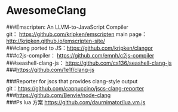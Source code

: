 # AwesomeClang

###Emscripten: An LLVM-to-JavaScript Compiler  
git： https://github.com/kripken/emscripten main page： http://kripken.github.io/emscripten-site/
<BR/>
###clang ported to JS：https://github.com/kripken/clangor<BR/>
###c2js-compiler：  https://github.com/emnh/c2js-compiler<BR/>
###seashell-clang-js： https://github.com/cs136/seashell-clang-js<BR/>
###https://github.com/1e1f/clang-js<BR/>

###Reporter for jscs that provides clang-style output <BR/>
git：https://github.com/cappuccino/jscs-clang-reporter<BR/>
###https://github.com/Benvie/node-clang<BR/>
###Ps lua 方案 https://github.com/daurnimator/lua.vm.js
